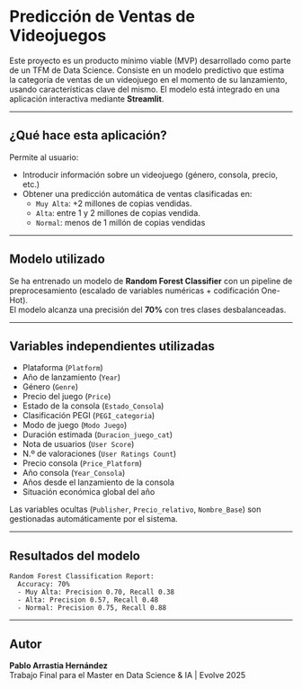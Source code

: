 #  Predicción de Ventas de Videojuegos

Este proyecto es un producto mínimo viable (MVP) desarrollado como parte de un TFM de Data Science. Consiste en un modelo predictivo que estima la categoría de ventas de un videojuego en el momento de su lanzamiento, usando características clave del mismo. El modelo está integrado en una aplicación interactiva mediante **Streamlit**.

---

##  ¿Qué hace esta aplicación?

Permite al usuario:
- Introducir información sobre un videojuego (género, consola, precio, etc.)
- Obtener una predicción automática de ventas clasificadas en:
  - `Muy Alta`: +2 millones de copias vendidas.
  - `Alta`: entre 1 y 2 millones de copias vendida.
  - `Normal`: menos de 1 millón de copias vendidas

---

##  Modelo utilizado

Se ha entrenado un modelo de **Random Forest Classifier** con un pipeline de preprocesamiento (escalado de variables numéricas + codificación One-Hot).  
El modelo alcanza una precisión del **70%** con tres clases desbalanceadas.

---

##  Variables independientes utilizadas

- Plataforma (`Platform`)
- Año de lanzamiento (`Year`)
- Género (`Genre`)
- Precio del juego (`Price`)
- Estado de la consola (`Estado_Consola`)
- Clasificación PEGI (`PEGI_categoria`)
- Modo de juego (`Modo Juego`)
- Duración estimada (`Duracion_juego_cat`)
- Nota de usuarios (`User Score`)
- N.º de valoraciones (`User Ratings Count`)
- Precio consola (`Price_Platform`)
- Año consola (`Year_Consola`)
- Años desde el lanzamiento de la consola
- Situación económica global del año

Las variables ocultas (`Publisher`, `Precio_relativo`, `Nombre_Base`) son gestionadas automáticamente por el sistema.

---

##  Resultados del modelo

```text
Random Forest Classification Report:
  Accuracy: 70%
  - Muy Alta: Precision 0.70, Recall 0.38
  - Alta: Precision 0.57, Recall 0.48
  - Normal: Precision 0.75, Recall 0.88
```

---

##  Autor

**Pablo Arrastia Hernández**  
Trabajo Final para el Master en Data Science & IA | Evolve 2025